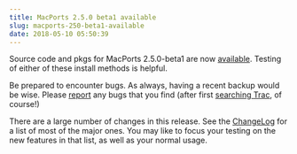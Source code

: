 ```yaml
---
title: MacPorts 2.5.0 beta1 available
slug: macports-250-beta1-available
date: 2018-05-10 05:50:39
---
```


Source code and pkgs for MacPorts 2.5.0-beta1 are now
[available][1]. Testing of either of these install methods is helpful.

Be prepared to encounter bugs. As always, having a recent backup would
be wise. Please [report][2] any bugs that you find (after first [searching
Trac][3], of course!)

There are a large number of changes in this release. See the [ChangeLog][4]
for a list of most of the major ones. You may like to focus your
testing on the new features in that list, as well as your normal usage.

[1]: https://github.com/macports/macports-base/releases/tag/v2.5.0-beta1
[2]: https://trac.macports.org/newticket
[3]: https://trac.macports.org/search
[4]: https://github.com/macports/macports-base/blob/release-2.5/ChangeLog
